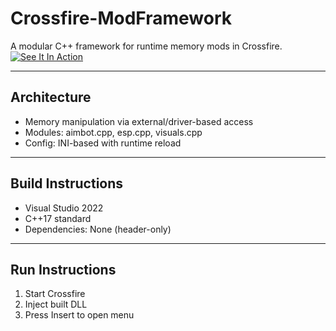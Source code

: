 ﻿# Crossfire-ModFramework

A modular C++ framework for runtime memory mods in Crossfire.
[![See It In Action](https://img.shields.io/badge/See%20It%20In%20Action-Working-green?logo=play)](https://www.youtube.com/watch?v=YHjBIH_dK_g)

---

## Architecture

- Memory manipulation via external/driver-based access
- Modules: aimbot.cpp, esp.cpp, visuals.cpp
- Config: INI-based with runtime reload

---

## Build Instructions

- Visual Studio 2022
- C++17 standard
- Dependencies: None (header-only)

---

## Run Instructions

1. Start Crossfire
2. Inject built DLL
3. Press Insert to open menu
